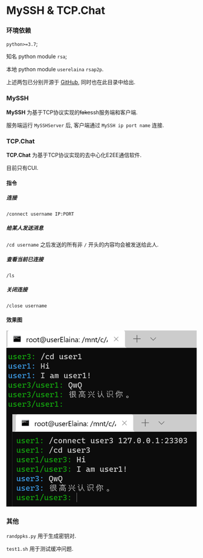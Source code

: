 # MySSH & TCP.Chat

### 环境依赖
`python>=3.7`;

知名 python module `rsa`;

本地 python module `userelaina` `rsap2p`.

上述两包已分别开源于 [Git](https://github.com/userElaina/sugar)[Hub](https://github.com/userElaina/rsap2p),
同时也在此目录中给出.

### MySSH
**MySSH** 为基于TCP协议实现的~~fake~~ssh服务端和客户端.

服务端运行 `MySSHServer` 后, 客户端通过 `MySSH ip port name` 连接.

### TCP.Chat
**TCP.Chat** 为基于TCP协议实现的去中心化E2EE通信软件.

目前只有CUI.

#### 指令

##### 连接
`/connect username IP:PORT`

##### 给某人发送消息
`/cd username`
之后发送的所有非 `/` 开头的内容均会被发送给此人.

##### 查看当前已连接
`/ls`

##### 关闭连接
`/close username`

#### 效果图
![img](log/cui.png)

### 其他
`randppks.py` 用于生成密钥对.

`test1.sh` 用于测试缓冲问题.